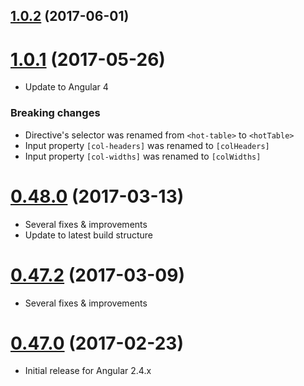 <a name="1.0.2"></a>
## [1.0.2](https://github.com/valor-software/ng2-handsontable/compare/1.0.1...v1.0.2) (2017-06-01)



<a name="1.0.1"></a>
# [1.0.1](https://github.com/valor-software/ng2-handsontable/compare/0.48.0...1.0.1) (2017-05-26)
- Update to Angular 4

### Breaking changes
- Directive's selector was renamed from `<hot-table>` to `<hotTable>`
- Input property `[col-headers]` was renamed to `[colHeaders]`
- Input property `[col-widths]` was renamed to `[colWidths]`

<a name="0.48.0"></a>
# [0.48.0](https://github.com/valor-software/ng2-handsontable/compare/0.47.2...0.48.0) (2017-03-13)
- Several fixes & improvements
- Update to latest build structure

<a name="0.47.2"></a>
# [0.47.2](https://github.com/valor-software/ng2-handsontable/compare/0.47.0...0.47.2) (2017-03-09)
- Several fixes & improvements

<a name="0.47.0"></a>
# [0.47.0](https://github.com/valor-software/ng2-handsontable/tree/0.47.0) (2017-02-23)
- Initial release for Angular 2.4.x
